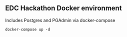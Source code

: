 ## EDC Hackathon Docker environment

Includes Postgres and PGAdmin via docker-compose

`docker-compose up -d`

